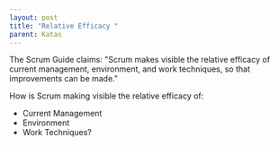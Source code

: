 ```yaml
---
layout: post
title: "Relative Efficacy "
parent: Katas
---
```

The Scrum Guide claims: "Scrum makes visible the relative efficacy of current management, environment, and work techniques, so that improvements can be made."

How is Scrum making visible the relative efficacy of:
- Current Management
- Environment
- Work Techniques?